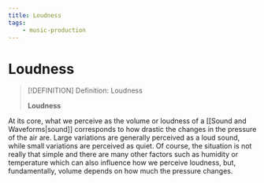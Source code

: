 ```yaml
---
title: Loudness
tags:
    - music-production
---
```


# Loudness

>[!DEFINITION] Definition: Loudness
>
>**Loudness** 
>

At its core, what we perceive as the volume or loudness of a [[Sound and Waveforms|sound]] corresponds to how drastic the changes in the pressure of the air are. Large variations are generally perceived as a loud sound, while small variations are perceived as quiet. Of course, the situation is not really that simple and there are many other factors such as humidity or temperature which can also influence how we perceive loudness, but, fundamentally, volume depends on how much the pressure changes.